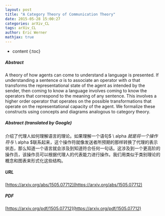 ```yaml
---
layout: post
title: "A Category Theory of Communication Theory"
date: 2015-05-28 15:00:27
categories: arXiv_CL
tags: arXiv_CL
author: Eric Werner
mathjax: true
---
```


* content
{:toc}

##### Abstract
A theory of how agents can come to understand a language is presented. If understanding a sentence $\alpha$ is to associate an operator with $\alpha$ that transforms the representational state of the agent as intended by the sender, then coming to know a language involves coming to know the operators that correspond to the meaning of any sentence. This involves a higher order operator that operates on the possible transformations that operate on the representational capacity of the agent. We formalize these constructs using concepts and diagrams analogous to category theory.

##### Abstract (translated by Google)
介绍了代理人如何理解语言的理论。如果理解一个语句$ \ alpha $就是将一个操作符与$ \ alpha $联系起来，这个操作符就像发送者所预期的那样转换了代理的表示状态，那么知道一个语言就会涉及到知道符合任何一句话。这涉及到一个更高阶的操作员，该操作员可以根据代理人的代表能力进行操作。我们用类似于类别理论的概念和图表来形式化这些结构。

##### URL
[https://arxiv.org/abs/1505.07712](https://arxiv.org/abs/1505.07712)

##### PDF
[https://arxiv.org/pdf/1505.07712](https://arxiv.org/pdf/1505.07712)

